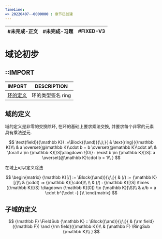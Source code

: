 ```yaml
---
TimeLine: 
=> 20220407--0000000 : 章节已创建
---
```

| #未完成-正文 | #未完成-习题 | #FIXED-V3 | 
| ------------ | ------------ | --------- |

# 域论初步

## ::IMPORT
| IMPORT                                   | DESCRIPTION                 |
| ---------------------------------------- | --------------------------- |
| [环的定义](代数-环-环的定义.md#环的定义) | 环的类型签名 $\text{ring}$ |

## 域的定义

域的定义是非零的交换除环, 在环的基础上要求乘法交换, 并要求每个非零的元素具有乘法逆元. 

$$
\text{field}({\mathbb K})
:=\Block{(\and)}{\;\;}{
    & \text{ring}({\mathbb K})\\
    & a \overset{@\mathbb K}\cdot b = b \overset{@\mathbb K}\cdot a\\
    & \forall a \in {\mathbb K}[\S]\diagdown \{0\} : \exist b \in {\mathbb K}[\S]:
        a \overset{@\mathbb K}\cdot b = 1\\
}
$$

在域上可以定义除法

$$
\begin{matrix}
{\mathbb K}[/] := \Block{(\and)}{\;\;}{
    & (/) := {\mathbb K}[/]\\
    & (\cdot) := {\mathbb K}[\cdot]\\
    \\
    & (/) : 
        {\mathbb K}[\S] \times ({\mathbb K}[\S] \diagdown {\mathbb K}[0]) 
        \to {\mathbb K}[\S]\\
    & a/b = a \cdot b^{\cdot -}
}\\
\end{matrix}
$$

## 子域的定义

$$
{\mathbb F} \FieldSub {\mathbb K} :: 
\Block{(\and)}{\;\;}{
    & {\rm field}({\mathbb F}) \and {\rm field}({\mathbb K})\\
    & {\mathbb F} \RingSub {\mathbb K}\\
}
$$

